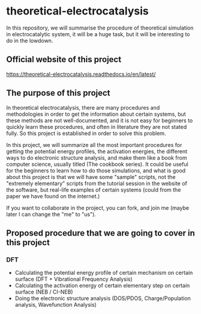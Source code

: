 # theoretical-electrocatalysis
In this repository, we will summarise the procedure of theoretical simulation in electrocatalytic system, it will be a huge task, but it will be interesting to do in the lowdown.

## Official website of this project
https://theoretical-electrocatalysis.readthedocs.io/en/latest/

## The purpose of this project
In theoretical electrocatalysis, there are many procedures and methodologies in order to get the information about certain systems, but these methods are not well-documented, and it is not easy for beginners to quickly learn these procedures, and often in literature they are not stated fully. So this project is established in order to solve this problem.

In this project, we will summarize all the most important procedures for getting the potential energy profiles, the activation energies, the different ways to do electronic structure analysis, and make them like a book from computer science, usually titled (The cookbook series). It could be useful for the beginners to learn how to do those simulations, and what is good about this project is that we will have some "sample" scripts, not the "extremely elementary" scripts from the tutorial session in the website of the software, but real-life examples of certain systems (could from the paper we have found on the internet.)

If you want to collaborate in the project, you can fork, and join me (maybe later I can change the "me" to "us").

## Proposed procedure that we are going to cover in this project 

### DFT 

* Calculating the potential energy profile of certain mechanism on certain surface (DFT + Vibrational Frequency Analysis)
* Calculating the activation energy of certain elementary step on certain surface (NEB / CI-NEB)
* Doing the electronic structure analysis (DOS/PDOS, Charge/Population analysis, Wavefunction Analysis)

